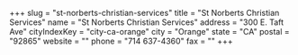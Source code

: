 +++
slug = "st-norberts-christian-services"
title = "St Norberts Christian Services"
name = "St Norberts Christian Services"
address = "300 E. Taft Ave"
cityIndexKey = "city-ca-orange"
city = "Orange"
state = "CA"
postal = "92865"
website = ""
phone = "714 637-4360"
fax = ""
+++
